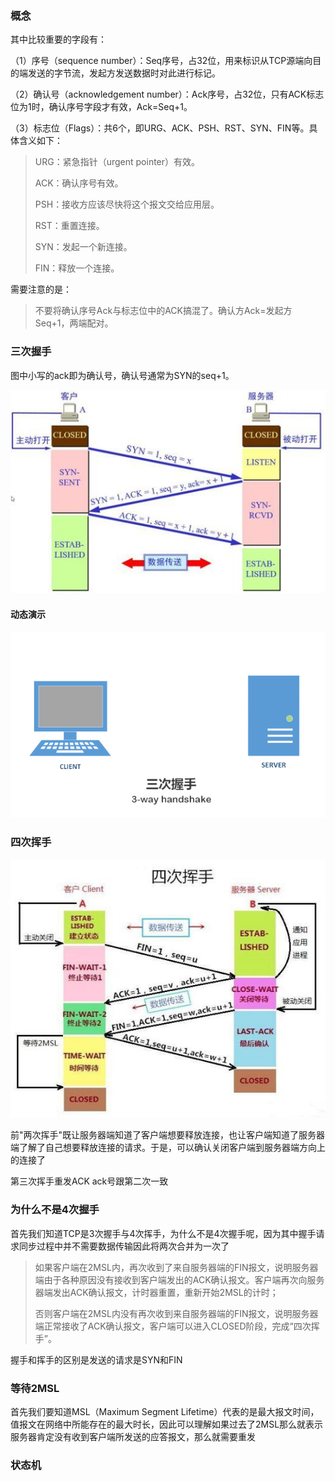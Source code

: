 

### 概念

其中比较重要的字段有：

（1）序号（sequence number）：Seq序号，占32位，用来标识从TCP源端向目的端发送的字节流，发起方发送数据时对此进行标记。

（2）确认号（acknowledgement number）：Ack序号，占32位，只有ACK标志位为1时，确认序号字段才有效，Ack=Seq+1。

（3）标志位（Flags）：共6个，即URG、ACK、PSH、RST、SYN、FIN等。具体含义如下：

> URG：紧急指针（urgent pointer）有效。
>
> ACK：确认序号有效。
>
> PSH：接收方应该尽快将这个报文交给应用层。
>
> RST：重置连接。
>
> SYN：发起一个新连接。
>
> FIN：释放一个连接。

需要注意的是：

> 不要将确认序号Ack与标志位中的ACK搞混了。确认方Ack=发起方Seq+1，两端配对。



### 三次握手

图中小写的ack即为确认号，确认号通常为SYN的seq+1。



![](./image/d8f9d72a6059252d20d93b0a6645fb3e59b5b9d2.jpeg)





#### 动态演示

![](./image/861fa058f2da35f8efa70b29bf7c45fd8689.gif)





### 四次挥手

![](./image/48540923dd54564e5260495ce0006487d0584fb6.jpeg)





前"两次挥手"既让服务器端知道了客户端想要释放连接，也让客户端知道了服务器端了解了自己想要释放连接的请求。于是，可以确认关闭客户端到服务器端方向上的连接了

第三次挥手重发ACK ack号跟第二次一致



### 为什么不是4次握手

首先我们知道TCP是3次握手与4次挥手，为什么不是4次握手呢，因为其中握手请求同步过程中并不需要数据传输因此将两次合并为一次了

> 如果客户端在2MSL内，再次收到了来自服务器端的FIN报文，说明服务器端由于各种原因没有接收到客户端发出的ACK确认报文。客户端再次向服务器端发出ACK确认报文，计时器重置，重新开始2MSL的计时；
>
> 否则客户端在2MSL内没有再次收到来自服务器端的FIN报文，说明服务器端正常接收了ACK确认报文，客户端可以进入CLOSED阶段，完成“四次挥手”。

握手和挥手的区别是发送的请求是SYN和FIN

### 等待2MSL

首先我们要知道MSL（Maximum Segment Lifetime）代表的是最大报文时间，值报文在网络中所能存在的最大时长，因此可以理解如果过去了2MSL那么就表示服务器肯定没有收到客户端所发送的应答报文，那么就需要重发



### 状态机

![]()

